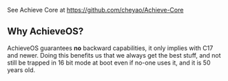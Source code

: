 See Achieve Core at https://github.com/cheyao/Achieve-Core

## Why AchieveOS?

AchieveOS guarantees __no__ backward capabilities, it only implies with C17 and newer.
Doing this benefits us that we always get the best stuff, and not still be trapped in 16 bit
mode at boot even if no-one uses it, and it is 50 years old.
 
